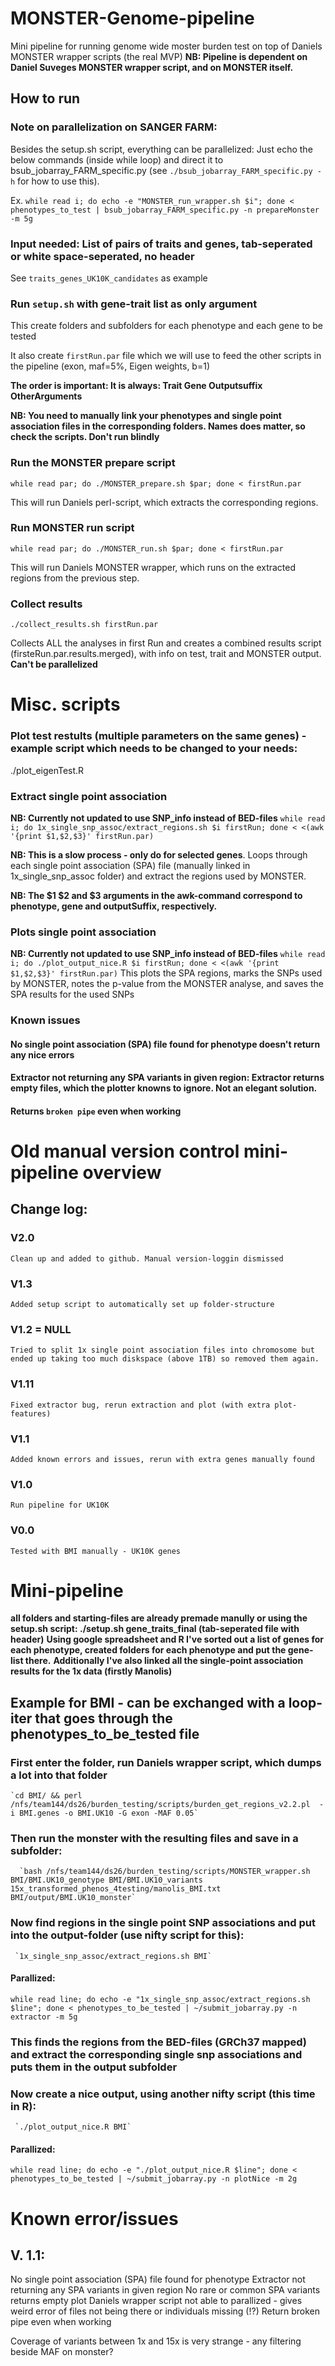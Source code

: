 # MONSTER-Genome-pipeline
Mini pipeline for running genome wide moster burden test on top of Daniels MONSTER wrapper scripts (the real MVP)
**NB: Pipeline is dependent on Daniel Suveges MONSTER wrapper script, and on MONSTER itself.**

## How to run

### Note on parallelization on SANGER FARM:
Besides the setup.sh script, everything can be parallelized: Just echo the below commands (inside while loop) and direct it to bsub_jobarray_FARM_specific.py (see `./bsub_jobarray_FARM_specific.py -h` for how to use this).

Ex. `while read i; do echo -e "MONSTER_run_wrapper.sh $i"; done < phenotypes_to_test | bsub_jobarray_FARM_specific.py -n prepareMonster -m 5g`


### Input needed: List of pairs of traits and genes, tab-seperated or white space-seperated, **no header**
See `traits_genes_UK10K_candidates` as example

### Run `setup.sh` with gene-trait list as only argument

This create folders and subfolders for each phenotype and each gene to be tested

It also create `firstRun.par` file which we will use to feed the other scripts in the pipeline (exon, maf=5%, Eigen weights, b=1)

**The order is important: It is always: Trait Gene Outputsuffix OtherArguments**

**NB: You need to manually link your phenotypes and single point association files in the corresponding folders. Names does matter, so check the scripts. Don't run blindly**

### Run the MONSTER prepare script

`while read par; do ./MONSTER_prepare.sh $par; done < firstRun.par` 

This will run Daniels perl-script, which extracts the corresponding regions.

### Run MONSTER run script
`while read par; do ./MONSTER_run.sh $par; done < firstRun.par`

This will run Daniels MONSTER wrapper, which runs on the extracted regions from the previous step.

### Collect results
`./collect_results.sh firstRun.par`

Collects ALL the analyses in first Run and creates a combined results script (firsteRun.par.results.merged), with info on test, trait and MONSTER output. **Can't be parallelized**


# Misc. scripts
### Plot test restults (multiple parameters on the same genes) - example script which needs to be changed to your needs:
./plot_eigenTest.R

### Extract single point association
**NB: Currently not updated to use SNP_info instead of BED-files**
`while read i; do 1x_single_snp_assoc/extract_regions.sh $i firstRun; done < <(awk '{print $1,$2,$3}' firstRun.par)` 

**NB: This is a slow process - only do for selected genes**. Loops through each single point association (SPA) file (manually linked in 1x_single_snp_assoc folder) and extract the regions used by MONSTER. 

**NB: The $1 $2 and $3 arguments in the awk-command correspond to phenotype, gene and outputSuffix, respectively.**

### Plots single point association
**NB: Currently not updated to use SNP_info instead of BED-files**
`while read i; do ./plot_output_nice.R $i firstRun; done < <(awk '{print $1,$2,$3}' firstRun.par)` 
This plots the SPA regions, marks the SNPs used by MONSTER, notes the p-value from the MONSTER analyse, and saves the SPA results for the used SNPs


### Known issues
#### No single point association (SPA) file found for phenotype doesn't return any nice errors
#### Extractor not returning any SPA variants in given region: Extractor returns empty files, which the plotter knowns to ignore. Not an elegant solution.
#### Returns `broken pipe` even when working


# Old manual version control mini-pipeline overview

## Change log:
### V2.0
	Clean up and added to github. Manual version-loggin dismissed
### V1.3
	Added setup script to automatically set up folder-structure
### V1.2 = NULL
	Tried to split 1x single point association files into chromosome but ended up taking too much diskspace (above 1TB) so removed them again.
### V1.11
	Fixed extractor bug, rerun extraction and plot (with extra plot-features)
### V1.1
	Added known errors and issues, rerun with extra genes manually found
### V1.0
	Run pipeline for UK10K
### V0.0
	Tested with BMI manually - UK10K genes

# Mini-pipeline

**all folders and starting-files are already premade manully or using the setup.sh script: ./setup.sh gene_traits_final (tab-seperated file with header)**
**Using google spreadsheet and R I've sorted out a list of genes for each phenotype, created folders for each phenotype and put the gene-list there.**
**Additionally I've also linked all the single-point association results for the 1x data (firstly Manolis)**


## Example for BMI - can be exchanged with a loop-iter that goes through the phenotypes_to_be_tested file

### First enter the folder, run Daniels wrapper script, which dumps a lot into that folder

	`cd BMI/ && perl /nfs/team144/ds26/burden_testing/scripts/burden_get_regions_v2.2.pl  -i BMI.genes -o BMI.UK10 -G exon -MAF 0.05`

### Then run the monster with the resulting files and save in a subfolder:

      `bash /nfs/team144/ds26/burden_testing/scripts/MONSTER_wrapper.sh BMI/BMI.UK10_genotype BMI/BMI.UK10_variants 15x_transformed_phenos_4testing/manolis_BMI.txt BMI/output/BMI.UK10_monster`

### Now find regions in the single point SNP associations and put into the output-folder (use nifty script for this):

     `1x_single_snp_assoc/extract_regions.sh BMI`

#### Parallized:

  `while read line; do echo -e "1x_single_snp_assoc/extract_regions.sh $line"; done < phenotypes_to_be_tested | ~/submit_jobarray.py -n extractor -m 5g`

### This finds the regions from the BED-files (GRCh37 mapped) and extract the corresponding single snp associations and puts them in the output subfolder

### Now create a nice output, using another nifty script (this time in R):

     `./plot_output_nice.R BMI`

#### Parallized:

  `while read line; do echo -e "./plot_output_nice.R $line"; done < phenotypes_to_be_tested | ~/submit_jobarray.py -n plotNice -m 2g`

 

# Known error/issues 
## V. 1.1:
No single point association (SPA) file found for phenotype
Extractor not returning any SPA variants in given region
No rare or common SPA variants returns empty plot
Daniels wrapper script not able to parallized - gives weird error of files not being there or individuals missing (!?)
Return broken pipe even when working

Coverage of variants between 1x and 15x is very strange - any filtering beside MAF on monster?
